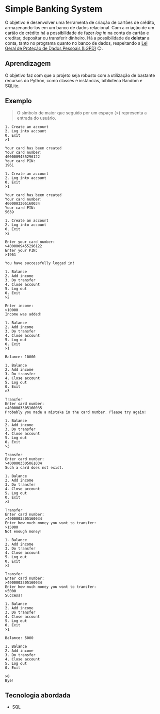 # Simple Banking System

O objetivo é desenvolver uma ferramenta de criação de cartões de crédito, armazenando-los em um banco de dados relacional. Com a criação de um cartão de crédito há a possibilidade de fazer *log in* na conta do cartão e creditar, depositar ou transferir dinheiro. Há a possibilidade de **deletar** a conta, tanto no programa quanto no banco de dados, respeitando a [Lei Geral de Proteção de Dados Pessoais (LGPD)](http://www.planalto.gov.br/ccivil_03/_ato2015-2018/2018/lei/L13709.htm) 😉.

## Aprendizagem

O objetivo faz com que o projeto seja robusto com a utilização de bastante recursos do Python, como classes e instâncias, biblioteca Random e SQLite.

## Exemplo

> O símbolo de maior que seguido por um espaço (>) representa a entrada do usuário. 

	1. Create an account
	2. Log into account
	0. Exit
	>1

	Your card has been created
	Your card number:
	4000009455296122
	Your card PIN:
	1961

	1. Create an account
	2. Log into account
	0. Exit
	>1

	Your card has been created
	Your card number:
	4000003305160034
	Your card PIN:
	5639

	1. Create an account
	2. Log into account
	0. Exit
	>2

	Enter your card number:
	>4000009455296122
	Enter your PIN:
	>1961

	You have successfully logged in!

	1. Balance
	2. Add income
	3. Do transfer
	4. Close account
	5. Log out
	0. Exit
	>2

	Enter income:
	>10000
	Income was added!

	1. Balance
	2. Add income
	3. Do transfer
	4. Close account
	5. Log out
	0. Exit
	>1

	Balance: 10000

	1. Balance
	2. Add income
	3. Do transfer
	4. Close account
	5. Log out
	0. Exit
	>3

	Transfer
	Enter card number:
	>4000003305160035
	Probably you made a mistake in the card number. Please try again!

	1. Balance
	2. Add income
	3. Do transfer
	4. Close account
	5. Log out
	0. Exit
	>3

	Transfer
	Enter card number:
	>4000003305061034
	Such a card does not exist.

	1. Balance
	2. Add income
	3. Do transfer
	4. Close account
	5. Log out
	0. Exit
	>3

	Transfer
	Enter card number:
	>4000003305160034
	Enter how much money you want to transfer:
	>15000
	Not enough money!

	1. Balance
	2. Add income
	3. Do transfer
	4. Close account
	5. Log out
	0. Exit
	>3

	Transfer
	Enter card number:
	>4000003305160034
	Enter how much money you want to transfer:
	>5000
	Success!

	1. Balance
	2. Add income
	3. Do transfer
	4. Close account
	5. Log out
	0. Exit
	>1

	Balance: 5000

	1. Balance
	2. Add income
	3. Do transfer
	4. Close account
	5. Log out
	0. Exit

	>0
	Bye!

## Tecnologia abordada

 - SQL


